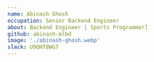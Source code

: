 ```yaml
---
name: Abinash Ghosh
occupation: Senior Backend Engineer
about: Backend Engineer | Sports Programmer]
github: abinash-mlbd
image: './abinash-ghosh.webp'
slack: U9QHT8WG7
---
```

